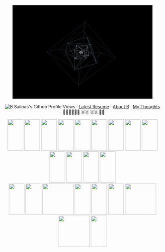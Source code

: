 <header>
    <link rel="stylesheet" href="https://cdn.jsdelivr.net/gh/devicons/devicon@v2.15.1/devicon.min.css">
</header> 

<body>
  <p align="center">
    <img src="multi-spinning-cube.gif" alt="Multi Spinning Donut Gif (High Def)" height="300" width="450">
  </p>
  
  <p align="center">
    <img src="https://komarev.com/ghpvc/?username=b-salinas" alt="B Salinas's Github Profile Views"> 
    · 
    <a href="https://github.com/B-Salinas/resume-pdfs/blob/main/2022-11-Salinas-SoftwareEngineer-Resume.pdf">Latest Resume</a>  
    · 
    <a href="https://github.com/B-Salinas/B-Salinas/blob/main/more.md">About B</a> 
    ·
    <a href="https://github.com/B-Salinas/github-should-have-a-blog">My Thoughts</a>
    ·
    ✊🏽✊🏾✊🏿 🇲🇽 🇺🇸 🏳️‍🌈
  </p>
 
  <div align="center" justify-content="space-between">
    <img src="https://cdn.jsdelivr.net/gh/devicons/devicon/icons/bash/bash-original.svg" height="100" width="50"/>
    <img src="https://cdn.jsdelivr.net/gh/devicons/devicon/icons/javascript/javascript-original.svg" height="100" width="50"/>
    <img src="https://cdn.jsdelivr.net/gh/devicons/devicon/icons/python/python-original-wordmark.svg" height="100" width="50"/>
    <img src="https://cdn.jsdelivr.net/gh/devicons/devicon/icons/typescript/typescript-original.svg" height="100" width="50"/>
    <!-- <img src="https://cdn.jsdelivr.net/gh/devicons/devicon/icons/java/java-original.svg" height="100" width="50"/> -->
    <!-- <img src="https://cdn.jsdelivr.net/gh/devicons/devicon/icons/solidity/solidity-original.svg" height="100" width="50" /> -->
    <img src="https://cdn.jsdelivr.net/gh/devicons/devicon/icons/html5/html5-original-wordmark.svg" height="100" width="50" />
    <img src="https://cdn.jsdelivr.net/gh/devicons/devicon/icons/css3/css3-original-wordmark.svg" height="100" width="50"/>
    <img src="https://cdn.jsdelivr.net/gh/devicons/devicon/icons/git/git-original-wordmark.svg" height="100" width="50" />
    <img src="https://cdn.jsdelivr.net/gh/devicons/devicon/icons/nodejs/nodejs-original.svg" height="100" width="50" />
    <img src="https://cdn.jsdelivr.net/gh/devicons/devicon/icons/threejs/threejs-original-wordmark.svg" height="100" width="50"/>
    <img src="https://cdn.jsdelivr.net/gh/devicons/devicon/icons/react/react-original-wordmark.svg" height="100" width="50"/>
    <img src="https://cdn.jsdelivr.net/gh/devicons/devicon/icons/redux/redux-original.svg" height="100" width="50"/>
    <!-- <img src="https://cdn.jsdelivr.net/gh/devicons/devicon/icons/bootstrap/bootstrap-plain-wordmark.svg" height="100" width="50"/> -->
    <img src="https://cdn.jsdelivr.net/gh/devicons/devicon/icons/markdown/markdown-original.svg" height="100" width="50"/>    
    <img src="https://cdn.jsdelivr.net/gh/devicons/devicon/icons/latex/latex-original.svg" height="100" width="50"/>
    <br />
    <img src="https://cdn.jsdelivr.net/gh/devicons/devicon/icons/flask/flask-original-wordmark.svg" height="100" width="50"/>
    <img src="https://cdn.jsdelivr.net/gh/devicons/devicon/icons/postgresql/postgresql-original-wordmark.svg" height="100" width="50"/>  
    <img src="https://cdn.jsdelivr.net/gh/devicons/devicon/icons/sequelize/sequelize-original-wordmark.svg" height="100" width="100"/>
    <img src="https://cdn.jsdelivr.net/gh/devicons/devicon/icons/figma/figma-original.svg" height="100" width="50"/>
    <img src="https://cdn.jsdelivr.net/gh/devicons/devicon/icons/matlab/matlab-original.svg" height="100" width="50"/>
    <img src="https://cdn.jsdelivr.net/gh/devicons/devicon/icons/docker/docker-original-wordmark.svg" height="100" width="50"/>
    <img src="https://cdn.jsdelivr.net/gh/devicons/devicon/icons/amazonwebservices/amazonwebservices-original-wordmark.svg" height="100" width="100"/>
    <img src="https://cdn.jsdelivr.net/gh/devicons/devicon/icons/gatsby/gatsby-original-wordmark.svg" height="100" width="100"/>
    <img src="https://cdn.jsdelivr.net/gh/devicons/devicon/icons/heroku/heroku-original-wordmark.svg" height="100" width="50"/>
    <!-- <img src="https://cdn.jsdelivr.net/gh/devicons/devicon/icons/photoshop/photoshop-plain.svg" height="100" width="50"/>
    <img src="https://cdn.jsdelivr.net/gh/devicons/devicon/icons/xd/xd-plain.svg" height="100" width="50"/>
    <img src="https://cdn.jsdelivr.net/gh/devicons/devicon/icons/premierepro/premierepro-plain.svg" height="100" width="50"/> -->
  </div>   
</body>
